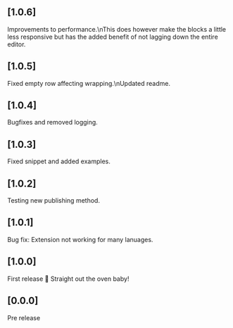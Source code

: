 ## [1.0.6]

Improvements to performance.\\nThis does however make the blocks a little less responsive but has the added benefit of not lagging down the entire editor.

## [1.0.5]

Fixed empty row affecting wrapping.\\nUpdated readme.

## [1.0.4]

Bugfixes and removed logging.

## [1.0.3]

Fixed snippet and added examples.

## [1.0.2]

Testing new publishing method.

## [1.0.1]

Bug fix: Extension not working for many lanuages.

## [1.0.0]

First release 🥳 Straight out the oven baby!

## [0.0.0]

Pre release